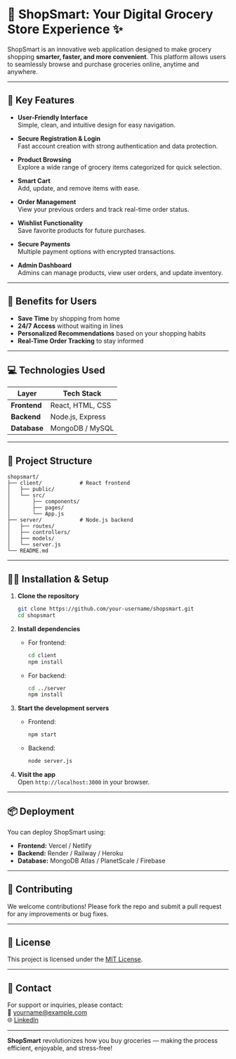 # 🛒 ShopSmart: Your Digital Grocery Store Experience ✨

ShopSmart is an innovative web application designed to make grocery shopping **smarter, faster, and more convenient**. This platform allows users to seamlessly browse and purchase groceries online, anytime and anywhere.

---

## 🚀 Key Features

- **User-Friendly Interface**  
  Simple, clean, and intuitive design for easy navigation.

- **Secure Registration & Login**  
  Fast account creation with strong authentication and data protection.

- **Product Browsing**  
  Explore a wide range of grocery items categorized for quick selection.

- **Smart Cart**  
  Add, update, and remove items with ease.

- **Order Management**  
  View your previous orders and track real-time order status.

- **Wishlist Functionality**  
  Save favorite products for future purchases.

- **Secure Payments**  
  Multiple payment options with encrypted transactions.

- **Admin Dashboard**  
  Admins can manage products, view user orders, and update inventory.

---

## 🌟 Benefits for Users

- **Save Time** by shopping from home  
- **24/7 Access** without waiting in lines  
- **Personalized Recommendations** based on your shopping habits  
- **Real-Time Order Tracking** to stay informed

---

## 💻 Technologies Used

| Layer        | Tech Stack            |
|--------------|------------------------|
| **Frontend** | React, HTML, CSS       |
| **Backend**  | Node.js, Express       |
| **Database** | MongoDB / MySQL        |

---

## 📂 Project Structure

```
shopsmart/
├── client/            # React frontend
│   ├── public/
│   └── src/
│       ├── components/
│       ├── pages/
│       └── App.js
├── server/            # Node.js backend
│   ├── routes/
│   ├── controllers/
│   ├── models/
│   └── server.js
└── README.md
```

---

## 🧑‍💻 Installation & Setup

1. **Clone the repository**
   ```bash
   git clone https://github.com/your-username/shopsmart.git
   cd shopsmart
   ```

2. **Install dependencies**
   - For frontend:
     ```bash
     cd client
     npm install
     ```
   - For backend:
     ```bash
     cd ../server
     npm install
     ```

3. **Start the development servers**
   - Frontend:
     ```bash
     npm start
     ```
   - Backend:
     ```bash
     node server.js
     ```

4. **Visit the app**  
   Open `http://localhost:3000` in your browser.

---

## 📦 Deployment

You can deploy ShopSmart using:

- **Frontend:** Vercel / Netlify  
- **Backend:** Render / Railway / Heroku  
- **Database:** MongoDB Atlas / PlanetScale / Firebase

---

## 🤝 Contributing

We welcome contributions! Please fork the repo and submit a pull request for any improvements or bug fixes.

---

## 📄 License

This project is licensed under the [MIT License](LICENSE).

---

## 💬 Contact

For support or inquiries, please contact:  
📧 yourname@example.com  
🌐 [LinkedIn](https://linkedin.com/in/your-profile)

---

**ShopSmart** revolutionizes how you buy groceries — making the process efficient, enjoyable, and stress-free!
